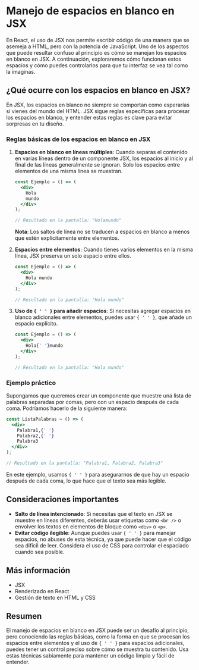 # Manejo de espacios en blanco en JSX

En React, el uso de JSX nos permite escribir código de una manera que se asemeja a HTML, pero con la potencia de JavaScript. Uno de los aspectos que puede resultar confuso al principio es cómo se manejan los espacios en blanco en JSX. A continuación, exploraremos cómo funcionan estos espacios y cómo puedes controlarlos para que tu interfaz se vea tal como la imaginas.

## ¿Qué ocurre con los espacios en blanco en JSX?

En JSX, los espacios en blanco no siempre se comportan como esperarías si vienes del mundo del HTML. JSX sigue reglas específicas para procesar los espacios en blanco, y entender estas reglas es clave para evitar sorpresas en tu diseño.

### Reglas básicas de los espacios en blanco en JSX

1. **Espacios en blanco en líneas múltiples**: Cuando separas el contenido en varias líneas dentro de un componente JSX, los espacios al inicio y al final de las líneas generalmente se ignoran. Solo los espacios entre elementos de una misma línea se muestran.

   ```jsx
   const Ejemplo = () => (
     <div>
       Hola
       mundo
     </div>
   );

   // Resultado en la pantalla: "Holamundo"
   ```

   **Nota**: Los saltos de línea no se traducen a espacios en blanco a menos que estén explícitamente entre elementos.

2. **Espacios entre elementos**: Cuando tienes varios elementos en la misma línea, JSX preserva un solo espacio entre ellos.

   ```jsx
   const Ejemplo = () => (
     <div>
       Hola mundo
     </div>
   );

   // Resultado en la pantalla: "Hola mundo"
   ```

3. **Uso de `{ ' ' }` para añadir espacios**: Si necesitas agregar espacios en blanco adicionales entre elementos, puedes usar `{ ' ' }`, que añade un espacio explícito.

   ```jsx
   const Ejemplo = () => (
     <div>
       Hola{' '}mundo
     </div>
   );

   // Resultado en la pantalla: "Hola mundo"
   ```

### Ejemplo práctico

Supongamos que queremos crear un componente que muestre una lista de palabras separadas por comas, pero con un espacio después de cada coma. Podríamos hacerlo de la siguiente manera:

```jsx
const ListaPalabras = () => (
  <div>
    Palabra1,{' '}
    Palabra2,{' '}
    Palabra3
  </div>
);

// Resultado en la pantalla: "Palabra1, Palabra2, Palabra3"
```

En este ejemplo, usamos `{ ' ' }` para asegurarnos de que hay un espacio después de cada coma, lo que hace que el texto sea más legible.

## Consideraciones importantes

- **Salto de línea intencionado**: Si necesitas que el texto en JSX se muestre en líneas diferentes, deberás usar etiquetas como `<br />` o envolver los textos en elementos de bloque como `<div>` o `<p>`.
- **Evitar código ilegible**: Aunque puedes usar `{ ' ' }` para manejar espacios, no abuses de esta técnica, ya que puede hacer que el código sea difícil de leer. Considera el uso de CSS para controlar el espaciado cuando sea posible.

## Más información

- JSX
- Renderizado en React
- Gestión de texto en HTML y CSS

## Resumen

El manejo de espacios en blanco en JSX puede ser un desafío al principio, pero conociendo las reglas básicas, como la forma en que se procesan los espacios entre elementos y el uso de `{ ' ' }` para espacios adicionales, puedes tener un control preciso sobre cómo se muestra tu contenido. Usa estas técnicas sabiamente para mantener un código limpio y fácil de entender.